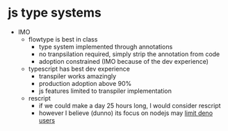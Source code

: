 # js type systems

- IMO
  - flowtype is best in class
    - type system implemented through annotations
    - no tranpsilation required, simply strip the annotation from code
    - adoption constrained (IMO because of the dev experience)
  - typescript has best dev experience
    - transpiler works amazingly
    - production adoption above 90%
    - js features limited to transpiler implementation
  - rescript
    - if we could make a day 25 hours long, I would consider rescript
    - however I believe (dunno) its focus on nodejs may [limit deno users](https://practicalrescript.com/exploring-rescript-on-deno/)
